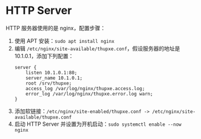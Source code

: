 # HTTP Server

HTTP 服务器使用的是 nginx，配置步骤：

1. 使用 APT 安装：`sudo apt install nginx`
2. 编辑 `/etc/nginx/site-available/thupxe.conf`，假设服务器的地址是 10.1.0.1，添加下列配置：
    ```
    server {
        listen 10.1.0.1:80;
        server_name 10.1.0.1;
        root /srv/thupxe;
        access_log /var/log/nginx/thupxe.access.log;
        error_log /var/log/nginx/thupxe.error.log warn;
    }
    ```
3. 添加软链接：`/etc/nginx/site-enabled/thupxe.conf -> /etc/nginx/site-available/thupxe.conf`
4. 启动 HTTP Server 并设置为开机启动：`sudo systemctl enable --now nginx`
